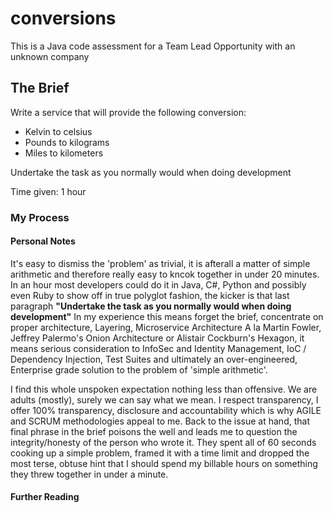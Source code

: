 # conversions
This is a Java code assessment for a Team Lead Opportunity with an unknown company

## The Brief
Write a service that will provide the following conversion:
* Kelvin to celsius
* Pounds to kilograms
* Miles to kilometers

Undertake the task as you normally would when doing development

Time given: 1 hour

### My Process

#### Personal Notes
It's easy to dismiss the 'problem' as trivial, it is afterall a matter of simple arithmetic and therefore really easy to kncok together in under 20 minutes. In an hour most developers could do it in Java, C#, Python and possibly even Ruby to show off in true polyglot fashion, the kicker is that last paragraph **"Undertake the task as you normally would when doing development"**
In my experience this means forget the brief, concentrate on proper architecture, Layering, Microservice Architecture A la Martin Fowler, Jeffrey Palermo's Onion Architecture or Alistair Cockburn's Hexagon, it means serious consideration to InfoSec and Identity Management, IoC / Dependency Injection, Test Suites and ultimately an over-engineered, Enterprise grade solution to the problem of 'simple arithmetic'.

I find this whole unspoken expectation nothing less than offensive. We are adults (mostly), surely we can say what we mean. I respect transparency, I offer 100% transparency, disclosure and accountability which is why AGILE and SCRUM methodologies appeal to me. Back to the issue at hand, that final phrase in the brief poisons the well and leads me to question the integrity/honesty of the person who wrote it. They spent all of 60 seconds cooking up a simple problem, framed it with a time limit and dropped the most terse, obtuse hint that I should spend my billable hours on something they threw together in under a minute.

#### Further Reading
